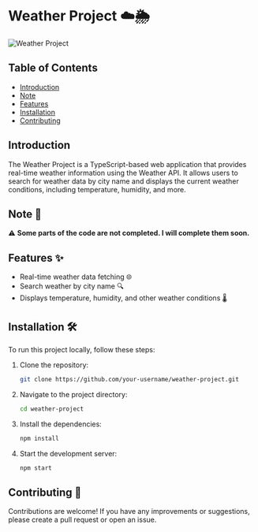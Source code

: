 # Weather Project ☁️🌦️

![Weather Project](https://github.com/CHETHAN-m-727/weather-ui/assets/118979072/68020b61-c735-4c0b-ac55-2402f9c5a1cf)

## Table of Contents
- [Introduction](#introduction)
- [Note](#note)
- [Features](#features)
- [Installation](#installation)
- [Contributing](#contributing)
<!-- - [Usage](#usage)
- [API Integration](#api-integration)
- [License](#license) -->

## Introduction
The Weather Project is a TypeScript-based web application that provides real-time weather information using the Weather API. It allows users to search for weather data by city name and displays the current weather conditions, including temperature, humidity, and more.

## Note 📝
⚠️ **Some parts of the code are not completed. I will complete them soon.**

## Features ✨
- Real-time weather data fetching 🌐
- Search weather by city name 🔍
- Displays temperature, humidity, and other weather conditions 🌡️
<!-- - Responsive design 📱-->

## Installation 🛠️
To run this project locally, follow these steps:

1. Clone the repository:
   ```bash
   git clone https://github.com/your-username/weather-project.git
2. Navigate to the project directory:
   ```bash
   cd weather-project
3. Install the dependencies:
   ```bash
   npm install
4. Start the development server:
   ```bash
   npm start

## Contributing 🤝
Contributions are welcome! If you have any improvements or suggestions, please create a pull request or open an issue.
